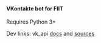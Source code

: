 #### VKontakte bot for FIIT

Requires Python 3+

Dev links:
vk_api [docs](https://vk-api.readthedocs.io/en/latest/) and [sources](https://github.com/python273/vk_api)
